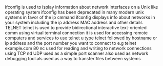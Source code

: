 ifconfig is used to isplay information about network interfaces on a Unix like operating system
ifconfig has been deprecated in many modern unix systems in favor of the ip cmmand
ifconfig displays info about networks in your system including the ip address MAC address and other details
	TELNET
telnet is used to provide bidirectional interactive text-oriented comm using virtual terminal connection
it is used for accessing remote computers and services
to use telnet u type telnet followed by hostname or ip address and the port number you want to connect to
e.g
telnet example.com 80
	nc
used for reading and writing to network connections using TCP nd UDP
used as a simple port scanner
also used as network debugging tool
als used as a way to transfer files between systems
